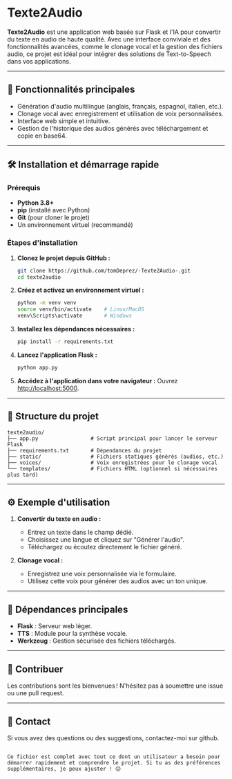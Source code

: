 # Texte2Audio

**Texte2Audio** est une application web basée sur Flask et l'IA pour convertir du texte en audio de haute qualité. Avec une interface conviviale et des fonctionnalités avancées, comme le clonage vocal et la gestion des fichiers audio, ce projet est idéal pour intégrer des solutions de Text-to-Speech dans vos applications.

---

## 🚀 Fonctionnalités principales

- Génération d'audio multilingue (anglais, français, espagnol, italien, etc.).
- Clonage vocal avec enregistrement et utilisation de voix personnalisées.
- Interface web simple et intuitive.
- Gestion de l'historique des audios générés avec téléchargement et copie en base64.

---

## 🛠️ Installation et démarrage rapide

### Prérequis
- **Python 3.8+**
- **pip** (installé avec Python)
- **Git** (pour cloner le projet)
- Un environnement virtuel (recommandé)

### Étapes d'installation

1. **Clonez le projet depuis GitHub :**
   ```bash
   git clone https://github.com/tomDeprez/-Texte2Audio-.git
   cd texte2audio
   ```

2. **Créez et activez un environnement virtuel :**
   ```bash
   python -m venv venv
   source venv/bin/activate    # Linux/MacOS
   venv\Scripts\activate       # Windows
   ```

3. **Installez les dépendances nécessaires :**
   ```bash
   pip install -r requirements.txt
   ```

4. **Lancez l'application Flask :**
   ```bash
   python app.py
   ```

5. **Accédez à l'application dans votre navigateur :**
   Ouvrez [http://localhost:5000](http://localhost:5000).

---

## 📂 Structure du projet

```plaintext
texte2audio/
├── app.py                 # Script principal pour lancer le serveur Flask
├── requirements.txt       # Dépendances du projet
├── static/                # Fichiers statiques générés (audios, etc.)
├── voices/                # Voix enregistrées pour le clonage vocal
└── templates/             # Fichiers HTML (optionnel si nécessaires plus tard)
```

---

## ⚙️ Exemple d'utilisation

1. **Convertir du texte en audio :**
   - Entrez un texte dans le champ dédié.
   - Choisissez une langue et cliquez sur "Générer l'audio".
   - Téléchargez ou écoutez directement le fichier généré.

2. **Clonage vocal :**
   - Enregistrez une voix personnalisée via le formulaire.
   - Utilisez cette voix pour générer des audios avec un ton unique.

---

## 🧰 Dépendances principales

- **Flask** : Serveur web léger.
- **TTS** : Module pour la synthèse vocale.
- **Werkzeug** : Gestion sécurisée des fichiers téléchargés.

---

## 🤝 Contribuer

Les contributions sont les bienvenues ! N'hésitez pas à soumettre une issue ou une pull request.

---

## 📧 Contact

Si vous avez des questions ou des suggestions, contactez-moi sur github.
```

Ce fichier est complet avec tout ce dont un utilisateur a besoin pour démarrer rapidement et comprendre le projet. Si tu as des préférences supplémentaires, je peux ajuster ! 😊